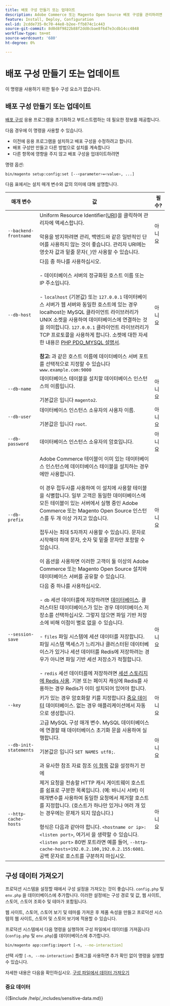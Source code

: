 ```yaml
---
title: 배포 구성 만들기 또는 업데이트
description: Adobe Commerce 또는 Magento Open Source 배포 구성을 관리하려면 다음 단계를 따르십시오.
feature: Install, Deploy, Configuration
exl-id: 2cdde735-0c70-44e8-b2ee-ffb874c1c443
source-git-commit: 8d0d8f9822b88f2dd8cbae8f6d7e3cdb14cc4848
workflow-type: tm+mt
source-wordcount: '680'
ht-degree: 0%

---
```


# 배포 구성 만들기 또는 업데이트

이 명령을 사용하기 위한 필수 구성 요소가 없습니다.

## 배포 구성 만들기 또는 업데이트

[배포 구성](../../configuration/reference/deployment-files.md) 응용 프로그램을 초기화하고 부트스트랩하는 데 필요한 정보를 제공합니다.

다음 경우에 이 명령을 사용할 수 있습니다.

* 이전에 응용 프로그램을 설치하고 배포 구성을 수정하려고 합니다.
* 배포 구성만 만들고 다른 방법으로 설치를 계속합니다
* 다른 항목에 영향을 주지 않고 배포 구성을 업데이트하려면

명령 옵션:

```bash
bin/magento setup:config:set [--<parameter>=<value>, ...]
```

다음 표에서는 설치 매개 변수와 값의 의미에 대해 설명합니다.

| 매개 변수 | 값 | 필수? |
|--- |--- |--- |
| `--backend-frontname` | Uniform Resource Identifier([URI](https://www.w3.org/Protocols/rfc2616/rfc2616-sec3.html#sec3.2))을 클릭하여 관리자에 액세스합니다.<br><br>악용을 방지하려면 관리, 백엔드와 같은 일반적인 단어를 사용하지 않는 것이 좋습니다. 관리자 URI에는 영숫자 값과 밑줄 문자(`_`)만 사용할 수 있습니다. | 아니요 |
| `--db-host` | 다음 중 하나를 사용하십시오.<br><br>- 데이터베이스 서버의 정규화된 호스트 이름 또는 IP 주소입니다.<br><br>- `localhost` (기본값) 또는 `127.0.0.1` 데이터베이스 서버가 웹 서버와 동일한 호스트에 있는 경우 localhost는 MySQL 클라이언트 라이브러리가 UNIX 소켓을 사용하여 데이터베이스에 연결하는 것을 의미합니다. `127.0.0.1` 클라이언트 라이브러리가 TCP 프로토콜을 사용하게 합니다. 소켓에 대한 자세한 내용은 [PHP PDO_MYSQL 설명서](https://www.php.net/manual/en/ref.pdo-mysql.php).<br><br>**참고:** 과 같은 호스트 이름에 데이터베이스 서버 포트를 선택적으로 지정할 수 있습니다 `www.example.com:9000` | 아니요 |
| `--db-name` | 데이터베이스 테이블을 설치할 데이터베이스 인스턴스의 이름입니다.<br><br>기본값은 입니다 `magento2`. | 아니요 |
| `--db-user` | 데이터베이스 인스턴스 소유자의 사용자 이름.<br><br>기본값은 입니다 `root`. | 아니요 |
| `--db-password` | 데이터베이스 인스턴스 소유자의 암호입니다. | 아니요 |
| `--db-prefix` | Adobe Commerce 테이블이 이미 있는 데이터베이스 인스턴스에 데이터베이스 테이블을 설치하는 경우에만 사용합니다.<br><br>이 경우 접두사를 사용하여 이 설치에 사용할 테이블을 식별합니다. 일부 고객은 동일한 데이터베이스에 모든 테이블이 있는 서버에서 실행 중인 Adobe Commerce 또는 Magento Open Source 인스턴스를 두 개 이상 가지고 있습니다.<br><br>접두사는 최대 5자까지 사용할 수 있습니다. 문자로 시작해야 하며 문자, 숫자 및 밑줄 문자만 포함할 수 있습니다.<br><br>이 옵션을 사용하면 이러한 고객이 둘 이상의 Adobe Commerce 또는 Magento Open Source 설치와 데이터베이스 서버를 공유할 수 있습니다. | 아니요 |
| `--session-save` | 다음 중 하나를 사용하십시오.<br><br>- `db` 세션 데이터를에 저장하려면 [데이터베이스](https://developer.adobe.com/commerce/php/development/cache/partial/database-caching/). 클러스터된 데이터베이스가 있는 경우 데이터베이스 저장소를 선택하십시오. 그렇지 않으면 파일 기반 저장소에 비해 이점이 별로 없을 수 있습니다.<br><br>- `files` 파일 시스템에 세션 데이터를 저장합니다. 파일 시스템 액세스가 느리거나 클러스터된 데이터베이스가 있거나 세션 데이터를 Redis에 저장하려는 경우가 아니면 파일 기반 세션 저장소가 적절합니다.<br><br>- `redis` 세션 데이터를에 저장하려면 [세션 스토리지에 Redis 사용](../../configuration/cache/config-redis.md). 기본 또는 페이지 캐싱에 Redis를 사용하는 경우 Redis가 이미 설치되어 있어야 합니다. | 아니요 |
| `--key` | 키가 있는 경우 암호화할 키를 지정합니다 [중요 데이터](#sensitive-data) 데이터베이스. 없는 경우 애플리케이션에서 자동으로 생성합니다. | 아니요 |
| `--db-init-statements` | 고급 MySQL 구성 매개 변수. MySQL 데이터베이스에 연결할 때 데이터베이스 초기화 문을 사용하여 실행합니다.<br><br>기본값은 입니다 `SET NAMES utf8;`.<br><br>과 유사한 참조 자료 참조 [이 항목](https://dev.mysql.com/doc/refman/5.6/en/server-options.html) 값을 설정하기 전에 | 아니요 |
| `--http-cache-hosts` | 제거 요청을 전송할 HTTP 캐시 게이트웨이 호스트를 쉼표로 구분한 목록입니다. (예: 바니시 서버) 이 매개변수를 사용하여 동일한 요청에서 제거할 호스트를 지정합니다. (호스트가 하나만 있거나 여러 개 있는 경우에는 문제가 되지 않습니다.)<br><br>형식은 다음과 같아야 합니다. `<hostname or ip>:<listen port>`, 여기서 을 생략할 수 있습니다. `<listen port>` 80번 포트라면 예를 들어, `--http-cache-hosts=192.0.2.100,192.0.2.155:6081`. 공백 문자로 호스트를 구분하지 마십시오. | 아니요 |

## 구성 데이터 가져오기

프로덕션 시스템을 설정할 때에서 구성 설정을 가져오는 것이 좋습니다. `config.php` 및 `env.php` 을 데이터베이스에 추가합니다.
이러한 설정에는 구성 경로 및 값, 웹 사이트, 스토어, 스토어 조회수 및 테마가 포함됩니다.

웹 사이트, 스토어, 스토어 보기 및 테마를 가져온 후 제품 속성을 만들고 프로덕션 시스템의 웹 사이트, 스토어 및 스토어 보기에 적용할 수 있습니다.

프로덕션 시스템에서 다음 명령을 실행하여 구성 파일에서 데이터를 가져옵니다(`config.php` 및 `env.php`)를 데이터베이스에 추가합니다.

```bash
bin/magento app:config:import [-n, --no-interaction]
```

선택 사항 `[-n, --no-interaction]` 플래그를 사용하면 추가 확인 없이 명령을 실행할 수 있습니다.

자세한 내용은 다음을 확인하십시오. [구성 파일에서 데이터 가져오기](../../configuration/cli/import-configuration.md)

### 중요 데이터

{{$include /help/_includes/sensitive-data.md}}
